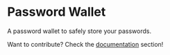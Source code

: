 # Password Wallet

A password wallet to safely store your passwords.

 Want to contribute? Check the [documentation](https://github.com/GJGits/password_wallet/wiki) section!
